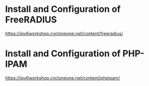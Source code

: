 # Install and Configuration of FreeRADIUS 
https://ipv6workshop.cycloneone.net/content/freeradius/


# Install and Configuration of PHP-IPAM
https://ipv6workshop.cycloneone.net/content/phpipam/


